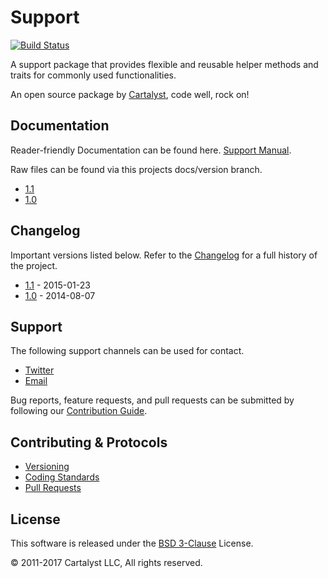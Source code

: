# Support

[![Build Status](https://travis-ci.org/cartalyst/support.svg?branch=1.1)](https://travis-ci.org/cartalyst/support)

A support package that provides flexible and reusable helper methods and traits for commonly used functionalities.

An open source package by [Cartalyst](https://cartalyst.com), code well, rock on!

## Documentation

Reader-friendly Documentation can be found here. [Support Manual](https://cartalyst.com/manual/support/1.1).

Raw files can be found via this projects docs/version branch.

- [1.1](https://github.com/cartalyst/support/tree/docs/1.1)
- [1.0](https://github.com/cartalyst/support/tree/docs/1.0)

## Changelog

Important versions listed below. Refer to the [Changelog](CHANGELOG.md) for a full history of the project.

- [1.1](CHANGELOG.md) - 2015-01-23
- [1.0](CHANGELOG.md) - 2014-08-07

## Support

The following support channels can be used for contact.

- [Twitter](https://twitter.com/cartalyst)
- [Email](mailto:help@cartalyst.com)

Bug reports, feature requests, and pull requests can be submitted by following our [Contribution Guide](CONTRIBUTING.md).

## Contributing & Protocols

- [Versioning](CONTRIBUTING.md#versioning)
- [Coding Standards](CONTRIBUTING.md#coding-standards)
- [Pull Requests](CONTRIBUTING.md#pull-requests)

## License

This software is released under the [BSD 3-Clause](LICENSE) License.

© 2011-2017 Cartalyst LLC, All rights reserved.
